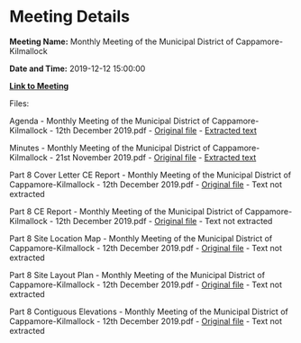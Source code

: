 # Meeting Details

**Meeting Name:** Monthly Meeting of the Municipal District of Cappamore-Kilmallock

**Date and Time:** 2019-12-12 15:00:00

**[Link to Meeting](https://www.limerick.ie/council/whats-on/monthly-meeting-municipal-district-cappamore-kilmallock-55)**

Files: 

Agenda - Monthly Meeting of the Municipal District of Cappamore-Kilmallock - 12th December 2019.pdf - [Original file](https://www.limerick.ie/sites/default/files/media/documents/2019-12/01-Agenda-MD-Meeting-12th-Dec-2019.pdf) - [Extracted text](./Agenda%20-%C2%A0Monthly%20Meeting%20of%20the%20Municipal%20District%20of%20Cappamore-Kilmallock%20-%2012th%C2%A0December%202019.md)

Minutes - Monthly Meeting of the Municipal District of Cappamore-Kilmallock - 21st November 2019.pdf - [Original file](https://www.limerick.ie/sites/default/files/media/documents/2019-12/02-Minutes-November-2019-Mtg.pdf) - [Extracted text](./Minutes%20-%C2%A0Monthly%20Meeting%20of%20the%20Municipal%20District%20of%20Cappamore-Kilmallock%20-%2021st%20November%202019.md)

Part 8 Cover Letter CE Report - Monthly Meeting of the Municipal District of Cappamore-Kilmallock - 12th December 2019.pdf - [Original file](https://www.limerick.ie/sites/default/files/media/documents/2019-12/03-Part-8-Cover-Letter-CE-Report.pdf) - Text not extracted

Part 8 CE Report - Monthly Meeting of the Municipal District of Cappamore-Kilmallock - 12th December 2019.pdf - [Original file](https://www.limerick.ie/sites/default/files/media/documents/2019-12/04-Part-8-CE-Report.pdf) - Text not extracted

Part 8 Site Location Map - Monthly Meeting of the Municipal District of Cappamore-Kilmallock - 12th December 2019.pdf - [Original file](https://www.limerick.ie/sites/default/files/media/documents/2019-12/05-Part-8-Site-Location-Map.pdf) - Text not extracted

Part 8 Site Layout Plan - Monthly Meeting of the Municipal District of Cappamore-Kilmallock - 12th December 2019.pdf - [Original file](https://www.limerick.ie/sites/default/files/media/documents/2019-12/06-Part-8-Site-Layout-Plan.pdf) - Text not extracted

Part 8 Contiguous Elevations - Monthly Meeting of the Municipal District of Cappamore-Kilmallock - 12th December 2019.pdf - [Original file](https://www.limerick.ie/sites/default/files/media/documents/2019-12/07-Part-8-Contiguous-Elevations.pdf) - Text not extracted

